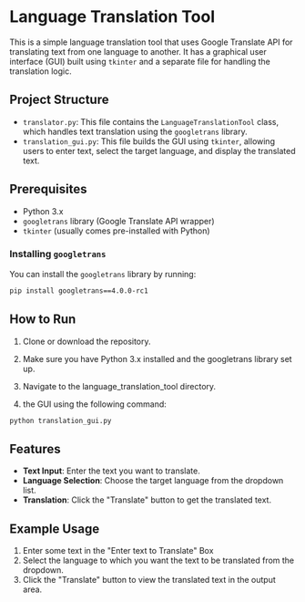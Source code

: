 # Language Translation Tool

This is a simple language translation tool that uses Google Translate API for translating text from one language to another. It has a graphical user interface (GUI) built using `tkinter` and a separate file for handling the translation logic.

## Project Structure

- `translator.py`: This file contains the `LanguageTranslationTool` class, which handles text translation using the `googletrans` library.
- `translation_gui.py`: This file builds the GUI using `tkinter`, allowing users to enter text, select the target language, and display the translated text.

## Prerequisites

- Python 3.x
- `googletrans` library (Google Translate API wrapper)
- `tkinter` (usually comes pre-installed with Python)

### Installing `googletrans`

You can install the `googletrans` library by running:

```bash
pip install googletrans==4.0.0-rc1
```
## How to Run
1. Clone or download the repository.

2. Make sure you have Python 3.x installed and the googletrans library set up.

3. Navigate to the language_translation_tool directory.

4.  the GUI using the following command:
```bash
python translation_gui.py
```
## Features
- **Text Input**: Enter the text you want to translate.
- **Language Selection**: Choose the target language from the dropdown list.
- **Translation**: Click the "Translate" button to get the translated text.
## Example Usage
1. Enter some text in the "Enter text to Translate" Box
2. Select the language to which you want the text to be translated from the dropdown.
3. Click the "Translate" button to view the translated text in the output area.
